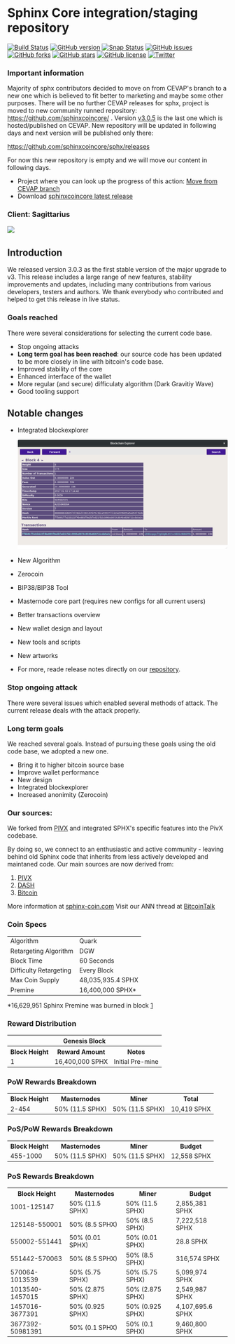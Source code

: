 Sphinx Core integration/staging repository
=====================================

[![Build Status](https://travis-ci.org/cevap/sphx.svg?branch=master)](https://travis-ci.org/cevap/sphx) [![GitHub version](https://badge.fury.io/gh/cevap%2Fsphx.svg)](https://badge.fury.io/gh/cevap%2Fsphx) [![Snap Status](https://build.snapcraft.io/badge/cevap/sphx.svg)](https://build.snapcraft.io/user/cevap/sphx) [![GitHub issues](https://img.shields.io/github/issues/cevap/sphx.svg)](https://github.com/cevap/sphx/issues) [![GitHub forks](https://img.shields.io/github/forks/cevap/sphx.svg)](https://github.com/cevap/sphx/network) [![GitHub stars](https://img.shields.io/github/stars/cevap/sphx.svg)](https://github.com/cevap/sphx/stargazers) [![GitHub license](https://img.shields.io/github/license/cevap/sphx.svg)](https://github.com/cevap/sphx) [![Twitter](https://img.shields.io/twitter/url/https/github.com/cevap/sphx.svg?style=social)](https://twitter.com/intent/tweet?text=Wow:&url=https%3A%2F%2Fgithub.com%2Fcevap%2Fsphx)

### Important information

Majority of sphx contributors decided to move on from CEVAP's branch to a new one which is believed to fit better to marketing and maybe some other purposes. There will be no further CEVAP releases for sphx, project is moved to new community runned repository: https://github.com/sphinxcoincore/ . Version [v3.0.5](https://github.com/cevap/sphx/releases/tag/3.0.5) is the last one which is hosted/published on CEVAP. New repository will be updated in following days and next version will be published only there: 

  https://github.com/sphinxcoincore/sphx/releases
  
For now this new repository is empty and we will move our content in following days. 

  - Project where you can look up the progress of this action: [Move from CEVAP branch](https://github.com/orgs/sphinxcoincore/projects/1)
  - Download [sphinxcoincore latest release](https://github.com/sphinxcoincore/sphx/releases)

### Client: Sagittarius

![](assets/images/Sagittarius.jpg)

## Introduction

We released version 3.0.3 as the first stable version of the major upgrade to v3. This release includes a large range of new features, stability improvements and updates, including many contributions from various developers, testers and authors. We thank everybody who contributed and helped to get this release in live status.

### Goals reached

There were several considerations for selecting the current code base.

  - Stop ongoing attacks
  - **Long term goal has been reached**: our source code has been updated to be more closely in line with bitcoin's code base.
  - Improved stability of the core
  - Enhanced interface of the wallet
  - More regular (and secure) difficulaty algorithm (Dark Gravitiy Wave)
  - Good tooling support
 
## Notable changes

 - Integrated blockexplorer

   ![Blockexplorer](assets/images/integrated-blockexplorer.png)

 - New Algorithm
 - Zerocoin
 - BIP38/BIP38 Tool
 - Masternode core part (requires new configs for all current users)
 - Better transactions overview
 - New wallet design and layout
 - New tools and scripts
 - New artworks
 - For more, reade release notes directly on our [repository](https://github.com/cevap/sphx).
### Stop ongoing attack

There were several issues which enabled several methods of attack. The current release deals with the attack properly.

### Long term goals
We reached several goals. Instead of pursuing these goals using the old code base, we adopted a new one.

 - Bring it to higher bitcoin source base
 - Improve wallet performance
 - New design
 - Integrated blockexplorer
 - Increased anonimity (Zerocoin)

### Our sources: 
We forked from [PIVX](https://github.com/PIVX-Project/PIVX) and integrated SPHX's specific features into the PivX codebase.

By doing so, we connect to an enthusiastic and active community - leaving behind old Sphinx code that inherits from less actively developed and maintaned code. Our main sources are now derived from:

  1. [PIVX](https://github.com/PIVX-Project/PIVX)
  1. [DASH](https://github.com/dashpay/dash)
  1. [Bitcoin](https://github.com/bitcoin/bitcoin)


More information at [sphinx-coin.com](https://www.sphinx-coin.com) Visit our ANN thread at [BitcoinTalk](https://bitcointalk.org/index.php?topic=1443633.7200)

### Coin Specs
<table>
<tr><td>Algorithm</td><td>Quark</td></tr>
<tr><td>Retargeting Algorithm</td><td>DGW</td></tr>
<tr><td>Block Time</td><td>60 Seconds</td></tr>
<tr><td>Difficulty Retargeting</td><td>Every Block</td></tr>
<tr><td>Max Coin Supply</td><td>48,035,935.4 SPHX</td></tr>
<tr><td>Premine</td><td>16,400,000 SPHX*</td></tr>
</table>

*16,629,951 Sphinx Premine was burned in block [1](https://chainz.cryptoid.info/sphx/block.dws?000000ed2f68cd6c7935831cc1d473da7c6decdb87e8b5dba0afff0b00002690.htm)

### Reward Distribution

<table>
<th colspan=4>Genesis Block</th>
<tr><th>Block Height</th><th>Reward Amount</th><th>Notes</th></tr>
<tr><td>1</td><td>16,400,000 SPHX</td><td>Initial Pre-mine</td></tr>
</table>

### PoW Rewards Breakdown

<table>
<th>Block Height</th><th>Masternodes</th><th>Miner</th><th>Total</th>
<tr><td>2-454</td><td>50% (11.5 SPHX)</td><td>50% (11.5 SPHX)</td><td>10,419 SPHX</td></tr>
</table>

### PoS/PoW Rewards Breakdown

<table>
<th>Block Height</th><th>Masternodes</th><th>Miner</th><th>Budget</th>
<tr><td>455-1000</td><td>50% (11.5 SPHX)</td><td>50% (11.5 SPHX)</td><td>12,558 SPHX</td></tr>
</table>

### PoS Rewards Breakdown

<table>
<th>Block Height</th><th>Masternodes</th><th>Miner</th><th>Budget</th>
<tr><td>1001-125147</td><td>50% (11.5 SPHX)</td><td>50% (11.5 SPHX)</td><td>2,855,381 SPHX</td></tr>
<tr><td>125148-550001</td><td>50% (8.5 SPHX)</td><td>50% (8.5 SPHX)</td><td>7,222,518 SPHX</td></tr>
<tr><td>550002-551441</td><td>50% (0.01 SPHX)</td><td>50% (0.01 SPHX)</td><td>28.8 SPHX</td></tr>
<tr><td>551442-570063</td><td>50% (8.5 SPHX)</td><td>50% (8.5 SPHX)</td><td>316,574 SPHX</td></tr>
<tr><td>570064-1013539</td><td>50% (5.75 SPHX)</td><td>50% (5.75 SPHX)</td><td>5,099,974 SPHX</td></tr>
<tr><td>1013540-1457015</td><td>50% (2.875 SPHX)</td><td>50% (2.875 SPHX)</td><td>2,549,987 SPHX</td></tr>
<tr><td>1457016-3677391</td><td>50% (0.925 SPHX)</td><td>50% (0.925 SPHX)</td><td>4,107,695.6 SPHX</td></tr>
<tr><td>3677392-50981391</td><td>50% (0.1 SPHX)</td><td>50% (0.1 SPHX)</td><td>9,460,800 SPHX</td></tr>
</table>

